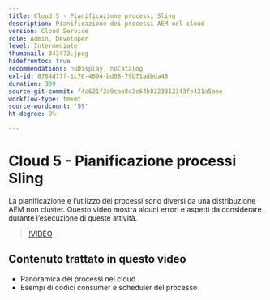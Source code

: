 ```yaml
---
title: Cloud 5 - Pianificazione processi Sling
description: Pianificazione dei processi AEM nel cloud
version: Cloud Service
role: Admin, Developer
level: Intermediate
thumbnail: 343473.jpeg
hidefromtoc: true
recommendations: noDisplay, noCatalog
exl-id: 8784d77f-1c70-4694-bd08-79b71adbda48
duration: 309
source-git-commit: f4c621f3a9caa8c2c64b8323312343fe421a5aee
workflow-type: tm+mt
source-wordcount: '59'
ht-degree: 0%

---
```


# Cloud 5 - Pianificazione processi Sling

La pianificazione e l’utilizzo dei processi sono diversi da una distribuzione AEM non cluster. Questo video mostra alcuni errori e aspetti da considerare durante l’esecuzione di queste attività.

>[!VIDEO](https://video.tv.adobe.com/v/343473?quality=12&learn=on)

## Contenuto trattato in questo video

+ Panoramica dei processi nel cloud
+ Esempi di codici consumer e scheduler del processo
